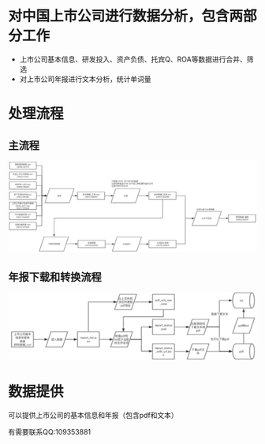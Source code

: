 # 对中国上市公司进行数据分析，包含两部分工作

- 上市公司基本信息、研发投入、资产负债、托宾Q、ROA等数据进行合并、筛选
- 对上市公司年报进行文本分析，统计单词量

# 处理流程

## 主流程

![](./media/研究数据处理主流程.jpg)

## 年报下载和转换流程


![](./media/年报下载和转换流程.jpg)

# 数据提供

可以提供上市公司的基本信息和年报（包含pdf和文本）

有需要联系QQ:109353881

